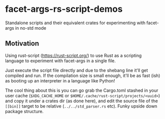 # facet-args-rs-script-demos

Standalone scripts and their equivalent crates for experimenting with facet-args in no-std mode

## Motivation

Using rust-script (https://rust-script.org/) to use Rust as a scripting language to experiment with
facet-args in a single file.

Just execute the script file directly and due to the shebang line it'll get compiled and run. If the
compilation size is small enough, it'll be as fast (ish) as booting up an interpreter in a language
like Python!

The cool thing about this is you can go grab the Cargo.toml stashed in your user cache (`$XDG_CACHE_HOME` or `$HOME/.cache/rust-script/projects/<uuid>`) and copy it under a crates dir (as done here), and edit the source file of the `[[bin]]` target to be relative (`../../std_parser.rs` etc). Funky upside down package structure.
